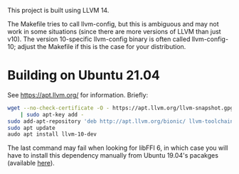 This project is built using LLVM 14.

The Makefile tries to call llvm-config, but this is ambiguous and may not work
in some situations (since there are more versions of LLVM than just v10). The
version 10-specific llvm-config binary is often called llvm-config-10; adjust
the Makefile if this is the case for your distribution.

# Building on Ubuntu 21.04

See https://apt.llvm.org/ for information. Briefly:

```bash
wget --no-check-certificate -O - https://apt.llvm.org/llvm-snapshot.gpg.key \
    | sudo apt-key add -
sudo add-apt-repository 'deb http://apt.llvm.org/bionic/ llvm-toolchain-bionic-10 main'
sudo apt update
audo apt install llvm-10-dev
```

The last command may fail when looking for libFFI 6, in which case you will have
to install this dependency manually from Ubuntu 19.04's pacakges (available
[here](http://mirrors.kernel.org/ubuntu/pool/main/libf/libffi/libffi6_3.2.1-8_amd64.deb)).
